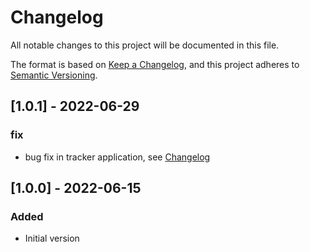 # Changelog

All notable changes to this project will be documented in this file.

The format is based on [Keep a Changelog](https://keepachangelog.com/en/1.0.0/),
and this project adheres to [Semantic Versioning](https://semver.org/spec/v2.0.0.html).

## [1.0.1] - 2022-06-29

### fix

- bug fix in tracker application, see [Changelog](apps/demonstrations/tracker_application/CHANGELOG.md)

## [1.0.0] - 2022-06-15

### Added

- Initial version
